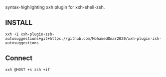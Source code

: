 syntax-highlighting xxh plugin for xxh-shell-zsh.

## INSTALL

```
xxh +I xxh-plugin-zsh-autosuggestions+git+https://github.com/MohamedOmar2020/xxh-plugin-zsh-autosuggestions
```

## Connect
```
xxh @HOST +s zsh +if
```
